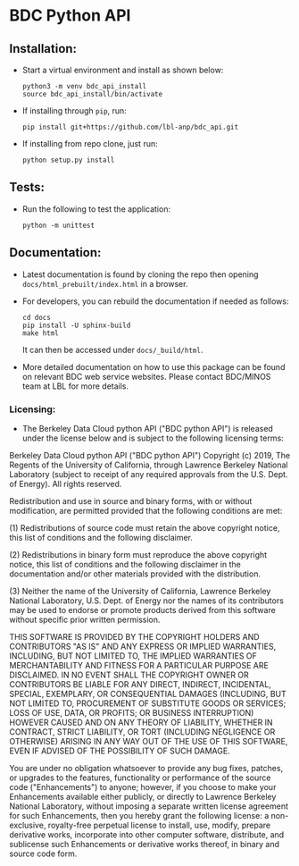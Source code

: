 # BDC Python API

## Installation:

- Start a virtual environment and install as shown below:

  ```
  python3 -m venv bdc_api_install
  source bdc_api_install/bin/activate
  ```

- If installing through `pip`, run:

  ```
  pip install git+https://github.com/lbl-anp/bdc_api.git
  ```

- If installing from repo clone, just run:

  ```
  python setup.py install
  ```

## Tests:

- Run the following to test the application:

  ```
  python -m unittest
  ```

## Documentation:

- Latest documentation is found by cloning the repo then opening `docs/html_prebuilt/index.html` in a browser.

- For developers, you can rebuild the documentation if needed as follows:

  ```
  cd docs
  pip install -U sphinx-build
  make html
  ```

  It can then be accessed under `docs/_build/html`.

- More detailed documentation on how to use this package can be found on relevant BDC web service websites. Please contact BDC/MINOS team at LBL for more details.

### Licensing:

- The Berkeley Data Cloud python API ("BDC python API") is released under the license below and is subject to the following licensing terms:

Berkeley Data Cloud python API ("BDC python API") Copyright (c) 2019, The Regents of the University of California, through
Lawrence Berkeley National Laboratory (subject to receipt of any
required approvals from the U.S. Dept. of Energy). All rights reserved.

Redistribution and use in source and binary forms, with or without
modification, are permitted provided that the following conditions are met:

(1) Redistributions of source code must retain the above copyright
notice, this list of conditions and the following disclaimer.

(2) Redistributions in binary form must reproduce the above copyright
notice, this list of conditions and the following disclaimer in the
documentation and/or other materials provided with the distribution.

(3) Neither the name of the University of California, Lawrence Berkeley
National Laboratory, U.S. Dept. of Energy nor the names of its
contributors may be used to endorse or promote products derived from
this software without specific prior written permission.

THIS SOFTWARE IS PROVIDED BY THE COPYRIGHT HOLDERS AND CONTRIBUTORS "AS
IS" AND ANY EXPRESS OR IMPLIED WARRANTIES, INCLUDING, BUT NOT LIMITED
TO, THE IMPLIED WARRANTIES OF MERCHANTABILITY AND FITNESS FOR A
PARTICULAR PURPOSE ARE DISCLAIMED. IN NO EVENT SHALL THE COPYRIGHT OWNER
OR CONTRIBUTORS BE LIABLE FOR ANY DIRECT, INDIRECT, INCIDENTAL, SPECIAL,
EXEMPLARY, OR CONSEQUENTIAL DAMAGES (INCLUDING, BUT NOT LIMITED TO,
PROCUREMENT OF SUBSTITUTE GOODS OR SERVICES; LOSS OF USE, DATA, OR
PROFITS; OR BUSINESS INTERRUPTION) HOWEVER CAUSED AND ON ANY THEORY OF
LIABILITY, WHETHER IN CONTRACT, STRICT LIABILITY, OR TORT (INCLUDING
NEGLIGENCE OR OTHERWISE) ARISING IN ANY WAY OUT OF THE USE OF THIS
SOFTWARE, EVEN IF ADVISED OF THE POSSIBILITY OF SUCH DAMAGE.

You are under no obligation whatsoever to provide any bug fixes,
patches, or upgrades to the features, functionality or performance of
the source code ("Enhancements") to anyone; however, if you choose to
make your Enhancements available either publicly, or directly to
Lawrence Berkeley National Laboratory, without imposing a separate
written license agreement for such Enhancements, then you hereby grant
the following license: a non-exclusive, royalty-free perpetual license
to install, use, modify, prepare derivative works, incorporate into
other computer software, distribute, and sublicense such Enhancements or
derivative works thereof, in binary and source code form.